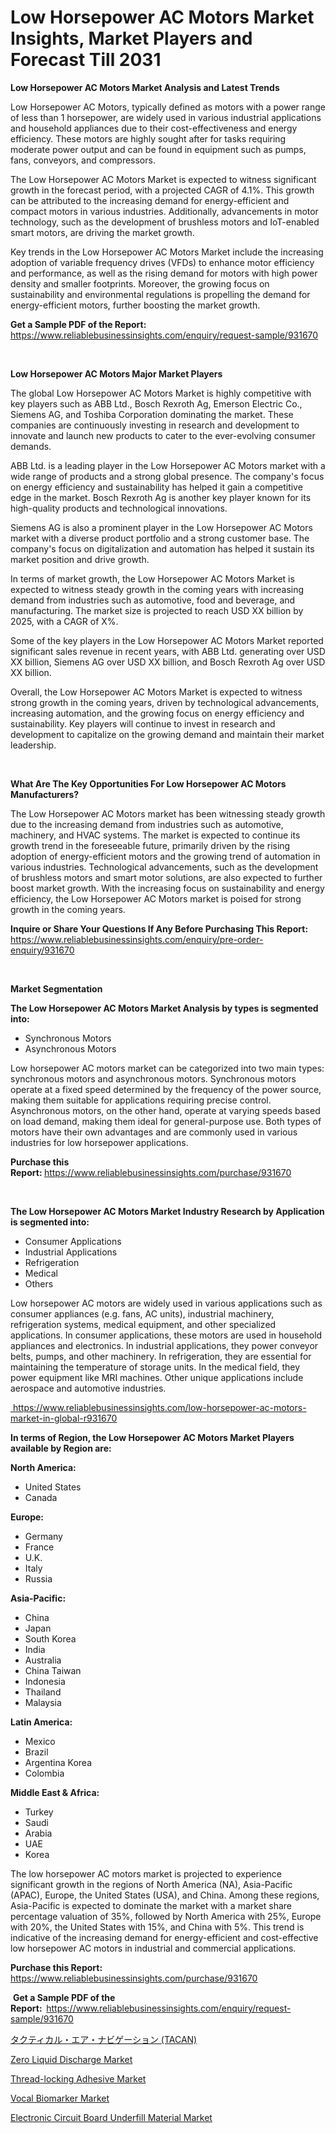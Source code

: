 <p><h1>Low Horsepower AC Motors Market Insights, Market Players and Forecast Till 2031</h1></p><p><strong>Low Horsepower AC Motors Market Analysis and Latest Trends</strong></p>
<p><p>Low Horsepower AC Motors, typically defined as motors with a power range of less than 1 horsepower, are widely used in various industrial applications and household appliances due to their cost-effectiveness and energy efficiency. These motors are highly sought after for tasks requiring moderate power output and can be found in equipment such as pumps, fans, conveyors, and compressors.</p><p>The Low Horsepower AC Motors Market is expected to witness significant growth in the forecast period, with a projected CAGR of 4.1%. This growth can be attributed to the increasing demand for energy-efficient and compact motors in various industries. Additionally, advancements in motor technology, such as the development of brushless motors and IoT-enabled smart motors, are driving the market growth.</p><p>Key trends in the Low Horsepower AC Motors Market include the increasing adoption of variable frequency drives (VFDs) to enhance motor efficiency and performance, as well as the rising demand for motors with high power density and smaller footprints. Moreover, the growing focus on sustainability and environmental regulations is propelling the demand for energy-efficient motors, further boosting the market growth.</p></p>
<p><strong>Get a Sample PDF of the Report:&nbsp;</strong> <a href="https://www.reliablebusinessinsights.com/enquiry/request-sample/931670">https://www.reliablebusinessinsights.com/enquiry/request-sample/931670</a></p>
<p>&nbsp;</p>
<p><strong>Low Horsepower AC Motors Major Market Players</strong></p>
<p><p>The global Low Horsepower AC Motors Market is highly competitive with key players such as ABB Ltd., Bosch Rexroth Ag, Emerson Electric Co., Siemens AG, and Toshiba Corporation dominating the market. These companies are continuously investing in research and development to innovate and launch new products to cater to the ever-evolving consumer demands.</p><p>ABB Ltd. is a leading player in the Low Horsepower AC Motors market with a wide range of products and a strong global presence. The company's focus on energy efficiency and sustainability has helped it gain a competitive edge in the market. Bosch Rexroth Ag is another key player known for its high-quality products and technological innovations.</p><p>Siemens AG is also a prominent player in the Low Horsepower AC Motors market with a diverse product portfolio and a strong customer base. The company's focus on digitalization and automation has helped it sustain its market position and drive growth.</p><p>In terms of market growth, the Low Horsepower AC Motors Market is expected to witness steady growth in the coming years with increasing demand from industries such as automotive, food and beverage, and manufacturing. The market size is projected to reach USD XX billion by 2025, with a CAGR of X%.</p><p>Some of the key players in the Low Horsepower AC Motors Market reported significant sales revenue in recent years, with ABB Ltd. generating over USD XX billion, Siemens AG over USD XX billion, and Bosch Rexroth Ag over USD XX billion.</p><p>Overall, the Low Horsepower AC Motors Market is expected to witness strong growth in the coming years, driven by technological advancements, increasing automation, and the growing focus on energy efficiency and sustainability. Key players will continue to invest in research and development to capitalize on the growing demand and maintain their market leadership.</p></p>
<p>&nbsp;</p>
<p><strong>What Are The Key Opportunities For Low Horsepower AC Motors Manufacturers?</strong></p>
<p><p>The Low Horsepower AC Motors market has been witnessing steady growth due to the increasing demand from industries such as automotive, machinery, and HVAC systems. The market is expected to continue its growth trend in the foreseeable future, primarily driven by the rising adoption of energy-efficient motors and the growing trend of automation in various industries. Technological advancements, such as the development of brushless motors and smart motor solutions, are also expected to further boost market growth. With the increasing focus on sustainability and energy efficiency, the Low Horsepower AC Motors market is poised for strong growth in the coming years.</p></p>
<p><strong>Inquire or Share Your Questions If Any Before Purchasing This Report:</strong> <a href="https://www.reliablebusinessinsights.com/enquiry/pre-order-enquiry/931670">https://www.reliablebusinessinsights.com/enquiry/pre-order-enquiry/931670</a></p>
<p>&nbsp;</p>
<p><strong>Market Segmentation</strong></p>
<p><strong>The Low Horsepower AC Motors Market Analysis by types is segmented into:</strong></p>
<p><ul><li>Synchronous Motors</li><li>Asynchronous Motors</li></ul></p>
<p><p>Low horsepower AC motors market can be categorized into two main types: synchronous motors and asynchronous motors. Synchronous motors operate at a fixed speed determined by the frequency of the power source, making them suitable for applications requiring precise control. Asynchronous motors, on the other hand, operate at varying speeds based on load demand, making them ideal for general-purpose use. Both types of motors have their own advantages and are commonly used in various industries for low horsepower applications.</p></p>
<p><strong>Purchase this Report:&nbsp;</strong><a href="https://www.reliablebusinessinsights.com/purchase/931670">https://www.reliablebusinessinsights.com/purchase/931670</a></p>
<p>&nbsp;</p>
<p><strong>The Low Horsepower AC Motors Market Industry Research by Application is segmented into:</strong></p>
<p><ul><li>Consumer Applications</li><li>Industrial Applications</li><li>Refrigeration</li><li>Medical</li><li>Others</li></ul></p>
<p><p>Low horsepower AC motors are widely used in various applications such as consumer appliances (e.g. fans, AC units), industrial machinery, refrigeration systems, medical equipment, and other specialized applications. In consumer applications, these motors are used in household appliances and electronics. In industrial applications, they power conveyor belts, pumps, and other machinery. In refrigeration, they are essential for maintaining the temperature of storage units. In the medical field, they power equipment like MRI machines. Other unique applications include aerospace and automotive industries.</p></p>
<p><a href="https://www.reliablebusinessinsights.com/low-horsepower-ac-motors-market-in-global-r931670">&nbsp;https://www.reliablebusinessinsights.com/low-horsepower-ac-motors-market-in-global-r931670</a></p>
<p><strong>In terms of Region, the Low Horsepower AC Motors Market Players available by Region are:</strong></p>
<p>
    <p> <strong> North America: </strong>
        <ul>
            <li>United States</li>
            <li>Canada</li>
        </ul>
        </p> 
    <p> <strong> Europe: </strong>
        <ul>
            <li>Germany</li>
            <li>France</li>
            <li>U.K.</li>
            <li>Italy</li>
            <li>Russia</li>
        </ul>
        </p> 
    <p> <strong> Asia-Pacific: </strong>
        <ul>
            <li>China</li>
            <li>Japan</li>
            <li>South Korea</li>
            <li>India</li>
            <li>Australia</li>
            <li>China Taiwan</li>
            <li>Indonesia</li>
            <li>Thailand</li>
            <li>Malaysia</li>
        </ul>
        </p> 
    <p> <strong> Latin America: </strong>
        <ul>
            <li>Mexico</li>
            <li>Brazil</li>
            <li>Argentina Korea</li>
            <li>Colombia</li>
        </ul>
        </p> 
    <p> <strong> Middle East & Africa: </strong>
        <ul>
            <li>Turkey</li>
            <li>Saudi</li>
            <li>Arabia</li>
            <li>UAE</li>
            <li>Korea</li>
        </ul>
    </p>
    </p>
<p><p>The low horsepower AC motors market is projected to experience significant growth in the regions of North America (NA), Asia-Pacific (APAC), Europe, the United States (USA), and China. Among these regions, Asia-Pacific is expected to dominate the market with a market share percentage valuation of 35%, followed by North America with 25%, Europe with 20%, the United States with 15%, and China with 5%. This trend is indicative of the increasing demand for energy-efficient and cost-effective low horsepower AC motors in industrial and commercial applications.</p></p>
<p><strong>Purchase this Report: </strong><a href="https://www.reliablebusinessinsights.com/purchase/931670">https://www.reliablebusinessinsights.com/purchase/931670</a></p>
<p>&nbsp;<strong>Get a Sample PDF of the Report:&nbsp;&nbsp;</strong><a href="https://www.reliablebusinessinsights.com/enquiry/request-sample/931670">https://www.reliablebusinessinsights.com/enquiry/request-sample/931670</a></p>
<p><strong></strong></p>
<p><p><a href="https://medium.com/@roseperez232/%E6%88%A6%E8%A1%93%E8%88%AA%E7%A9%BA%E3%83%8A%E3%83%93%E3%82%B2%E3%83%BC%E3%82%B7%E3%83%A7%E3%83%B3-tacan-%E5%B8%82%E5%A0%B4%E5%8B%95%E5%90%91-%E5%B8%82%E5%A0%B4%E3%82%BB%E3%82%B0%E3%83%A1%E3%83%B3%E3%83%86%E3%83%BC%E3%82%B7%E3%83%A7%E3%83%B3%E3%81%AE%E8%A9%B3%E7%B4%B0%E3%81%AA%E8%AA%BF%E6%9F%BB%E3%81%8A%E3%82%88%E3%81%B3%E6%96%B0%E8%88%88%E3%83%88%E3%83%AC%E3%83%B3%E3%83%89%E3%81%AE%E9%87%8D%E8%A6%81%E6%80%A7%E3%81%AE%E5%88%86%E6%9E%90-d6f0a7bea4c5">タクティカル・エア・ナビゲーション (TACAN)</a></p><p><a href="https://medium.com/@richard.james09789/global-zero-liquid-discharge-market-opportunities-and-forecast-for-period-from-2024-to-2031-e2fb1fd24cb0">Zero Liquid Discharge Market</a></p><p><a href="https://github.com/mauripalmi/Market-Research-Report-List-5/blob/main/thread-locking-adhesive-market.md">Thread-locking Adhesive Market</a></p><p><a href="https://medium.com/@rachel.baile55467/vocal-biomarker-market-2024-2031-industry-insights-and-investment-opportunities-6d22021d50f5">Vocal Biomarker Market</a></p><p><a href="https://github.com/nicoletavirag/Market-Research-Report-List-5/blob/main/electronic-circuit-board-underfill-material-market.md">Electronic Circuit Board Underfill Material Market</a></p></p>